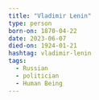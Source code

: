 ```yaml
---
title: "Vladimir Lenin"
type: person
born-on: 1870-04-22
date: 2023-06-07
died-on: 1924-01-21
hashtag: vladimir-lenin
tags:
  - Russian
  - politician
  - Human Being
---
```

